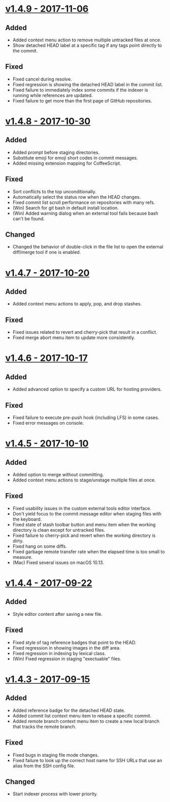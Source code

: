 # [v1.4.9 - 2017-11-06](https://gitahead.com/cgi-bin/update.py?platform=linux&version=1.4.8)

## Added

- Added context menu action to remove multiple untracked files at once.
- Show detached HEAD label at a specific tag if any tags point directly to the commit.

## Fixed

- Fixed cancel during resolve.
- Fixed regression is showing the detached HEAD label in the commit list.
- Fixed failure to immediately index some commits if the indexer is running while references are updated.
- Fixed failure to get more than the first page of GitHub repositories.

# [v1.4.8 - 2017-10-30](https://gitahead.com/cgi-bin/update.py?platform=linux&version=1.4.7)

## Added

- Added prompt before staging directories.
- Substitute emoji for emoji short codes in commit messages.
- Added missing extension mapping for CoffeeScript.

## Fixed

- Sort conflicts to the top unconditionally.
- Automatically select the status row when the HEAD changes.
- Fixed commit list scroll performance on repositories with many refs.
- (Win) Search for git bash in default install location.
- (Win) Added warning dialog when an external tool fails because bash can't be found.

## Changed

- Changed the behavior of double-click in the file list to open the external diff/merge tool if one is enabled.

# [v1.4.7 - 2017-10-20](https://gitahead.com/cgi-bin/update.py?platform=linux&version=1.4.6)

## Added

- Added context menu actions to apply, pop, and drop stashes.

## Fixed

- Fixed issues related to revert and cherry-pick that result in a conflict.
- Fixed merge abort menu item to update more consistently.

# [v1.4.6 - 2017-10-17](https://gitahead.com/cgi-bin/update.py?platform=linux&version=1.4.5)

## Added

- Added advanced option to specify a custom URL for hosting providers.

## Fixed

- Fixed failure to execute pre-push hook (including LFS) in some cases.
- Fixed error messages on console.

# [v1.4.5 - 2017-10-10](https://gitahead.com/cgi-bin/update.py?platform=linux&version=1.4.4)

## Added

- Added option to merge without committing.
- Added context menu actions to stage/unstage multiple files at once.

## Fixed

- Fixed usability issues in the custom external tools editor interface.
- Don't yield focus to the commit message editor when staging files with the keyboard.
- Fixed state of stash toolbar button and menu item when the working directory is clean except for untracked files.
- Fixed failure to cherry-pick and revert when the working directory is dirty.
- Fixed hang on some diffs.
- Fixed garbage remote transfer rate when the elapsed time is too small to measure.
- (Mac) Fixed several issues on macOS 10.13.

# [v1.4.4 - 2017-09-22](https://gitahead.com/cgi-bin/update.py?platform=linux&version=1.4.3)

## Added

- Style editor content after saving a new file.

## Fixed

- Fixed style of tag reference badges that point to the HEAD.
- Fixed regression in showing images in the diff area.
- Fixed regression in indexing by lexical class.
- (Win) Fixed regression in staging "exectuable" files.

# [v1.4.3 - 2017-09-15](https://gitahead.com/cgi-bin/update.py?platform=linux&version=1.4.2)

## Added

- Added reference badge for the detached HEAD state.
- Added commit list context menu item to rebase a specific commit.
- Added remote branch context menu item to create a new local branch that tracks the remote branch.

## Fixed

- Fixed bugs in staging file mode changes.
- Fixed failure to look up the correct host name for SSH URLs that use an alias from the SSH config file.

## Changed

- Start indexer process with lower priority.
